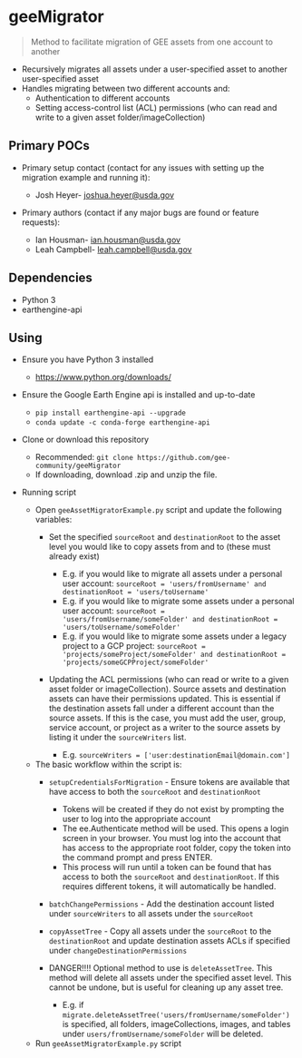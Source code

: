 # geeMigrator
> Method to facilitate migration of GEE assets from one account to another
* Recursively migrates all assets under a user-specified asset to another user-specified asset
* Handles migrating between two different accounts and:
  * Authentication to different accounts
  * Setting access-control list (ACL) permissions (who can read and write to a given asset folder/imageCollection)

## Primary POCs
* Primary setup contact (contact for any issues with setting up the migration example and running it):
  * Josh Heyer- joshua.heyer@usda.gov
  
* Primary authors (contact if any major bugs are found or feature requests):
  * Ian Housman- ian.housman@usda.gov
  * Leah Campbell- leah.campbell@usda.gov

## Dependencies
* Python 3
* earthengine-api

## Using
* Ensure you have Python 3 installed
  * <https://www.python.org/downloads/>
  
* Ensure the Google Earth Engine api is installed and up-to-date
  * `pip install earthengine-api --upgrade`
  * `conda update -c conda-forge earthengine-api`

* Clone or download this repository
  * Recommended: `git clone https://github.com/gee-community/geeMigrator`
  * If downloading, download .zip and unzip the file.

* Running script
  * Open `geeAssetMigratorExample.py` script and update the following variables:
    * Set the specified `sourceRoot` and `destinationRoot` to the asset level you would like to copy assets from and to (these must already exist)
      * E.g. if you would like to migrate all assets under a personal user account: `sourceRoot = 'users/fromUsername' and destinationRoot = 'users/toUsername'`
      * E.g. if you would like to migrate some assets under a personal user account: `sourceRoot = 'users/fromUsername/someFolder' and destinationRoot = 'users/toUsername/someFolder'`
      * E.g. if you would like to migrate some assets under a legacy project to a GCP project: `sourceRoot = 'projects/someProject/someFolder' and destinationRoot = 'projects/someGCPProject/someFolder'`
    * Updating the ACL permissions (who can read or write to a given asset folder or imageCollection). Source assets and destination assets can have their permissions updated. This is essential if the destination assets fall under a different account than the source assets. If this is the case, you must add the user, group, service account, or project as a writer to the source assets by listing it under the `sourceWriters` list.
      
      * E.g. `sourceWriters = ['user:destinationEmail@domain.com']`
  * The basic workflow within the script is:
    * `setupCredentialsForMigration` - Ensure tokens are available that have access to both the `sourceRoot` and `destinationRoot`
      * Tokens will be created if they do not exist by prompting the user to log into the appropriate account
      * The ee.Authenticate method will be used. This opens a login screen in your browser. You must log into the account that has access to the appropriate root folder, copy the token into the command prompt and press ENTER.
      * This process will run until a token can be found that has access to both the `sourceRoot` and `destinationRoot`. If this requires different tokens, it will automatically be handled.
    * `batchChangePermissions` - Add the destination account listed under `sourceWriters` to all assets under the `sourceRoot`
    * `copyAssetTree` - Copy all assets under the `sourceRoot` to the `destinationRoot` and update destination assets ACLs if specified under `changeDestinationPermissions`
    
    * DANGER!!!! Optional method to use is `deleteAssetTree`. This method will delete all assets under the specified asset level. This cannot be undone, but is useful for cleaning up any asset tree.
      * E.g. if `migrate.deleteAssetTree('users/fromUsername/someFolder')` is specified, all folders, imageCollections, images, and tables under `users/fromUsername/someFolder` will be deleted.
  * Run `geeAssetMigratorExample.py` script 
